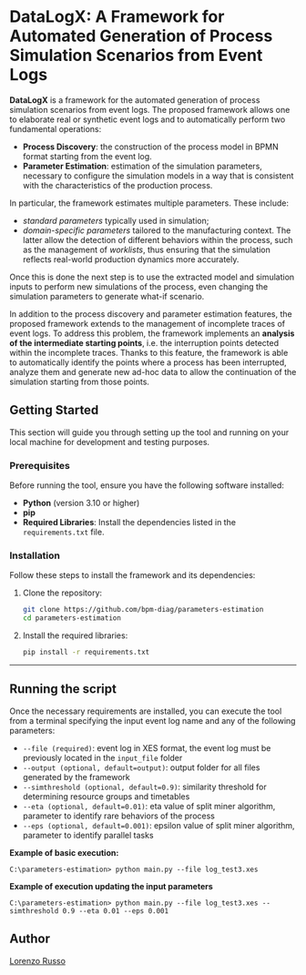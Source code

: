 # DataLogX: A Framework for Automated Generation of Process Simulation Scenarios from Event Logs
**DataLogX** is a framework for the automated generation of process simulation scenarios from event logs. The proposed framework allows one to elaborate real or synthetic event logs and to automatically perform two fundamental operations:
* **Process Discovery**: the construction of the process model in BPMN format starting from the event log.
* **Parameter Estimation**: estimation of the simulation parameters, necessary to configure the simulation models in a way that is consistent with the characteristics of the production process.

In particular, the framework estimates multiple parameters. These include:
* *standard parameters* typically used in simulation;
* *domain-specific parameters* tailored to the manufacturing context. The latter allow the detection of different
behaviors within the process, such as the management of *worklists*, thus ensuring that the simulation reflects real-world production dynamics more accurately.

Once this is done the next step is to use the extracted model and simulation inputs to perform new simulations of the process, even changing the simulation parameters to generate what-if scenario.

In addition to the process discovery and parameter estimation features, the proposed framework extends to the management of incomplete traces of event logs. To address this problem, the framework implements an **analysis of the intermediate starting points**, i.e. the interruption points detected within the incomplete traces. Thanks to this feature, the framework is able to automatically identify the points where a process has been interrupted, analyze them and generate new ad-hoc data to allow the continuation of the simulation starting from those points.

## Getting Started
This section will guide you through setting up the tool and running on your local machine for development and testing purposes.

### Prerequisites

Before running the tool, ensure you have the following software installed:
* **Python** (version 3.10 or higher)
* **pip**
* **Required Libraries**: Install the dependencies listed in the `requirements.txt` file.

### Installation
Follow these steps to install the framework and its dependencies:

1. Clone the repository:
   ```bash
   git clone https://github.com/bpm-diag/parameters-estimation
   cd parameters-estimation
   ```

2. Install the required libraries:
   ```bash
   pip install -r requirements.txt
   ```

---

## Running the script
Once the necessary requirements are installed, you can execute the tool from a terminal specifying the input event log name and any of the following parameters:

* `--file (required)`: event log in XES format, the event log must be previously located in the `input_file` folder
* `--output (optional, default=output)`: output folder for all files generated by the framework
* `--simthreshold (optional, default=0.9)`: similarity threshold for determining resource groups and timetables
* `--eta (optional, default=0.01)`: eta value of split miner algorithm, parameter to identify rare behaviors of the process
* `--eps (optional, default=0.001)`: epsilon value of split miner algorithm, parameter to identify parallel tasks


**Example of basic execution:**

```shell
C:\parameters-estimation> python main.py --file log_test3.xes
```

**Example of execution updating the input parameters**

```shell
C:\parameters-estimation> python main.py --file log_test3.xes --simthreshold 0.9 --eta 0.01 --eps 0.001
```

## Author
[Lorenzo Russo](https://github.com/lorenzoR21)